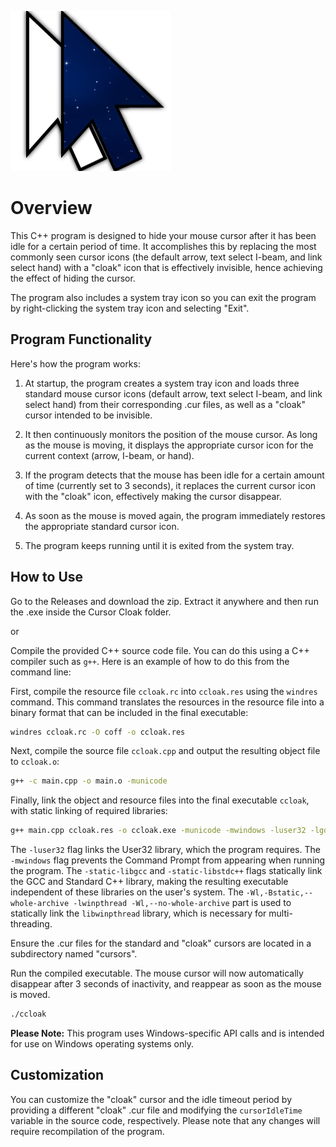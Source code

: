 
![alt text](https://github.com/nickshouse/Cursor-Cloak/blob/main/ccloak.png?raw=true)

# Overview

This C++ program is designed to hide your mouse cursor after it has been idle for a certain period of time. It accomplishes this by replacing the most commonly seen cursor icons (the default arrow, text select I-beam, and link select hand) with a "cloak" icon that is effectively invisible, hence achieving the effect of hiding the cursor.

The program also includes a system tray icon so you can exit the program by right-clicking the system tray icon and selecting "Exit".

## Program Functionality

Here's how the program works:

1. At startup, the program creates a system tray icon and loads three standard mouse cursor icons (default arrow, text select I-beam, and link select hand) from their corresponding .cur files, as well as a "cloak" cursor intended to be invisible.

2. It then continuously monitors the position of the mouse cursor. As long as the mouse is moving, it displays the appropriate cursor icon for the current context (arrow, I-beam, or hand).

3. If the program detects that the mouse has been idle for a certain amount of time (currently set to 3 seconds), it replaces the current cursor icon with the "cloak" icon, effectively making the cursor disappear.

4. As soon as the mouse is moved again, the program immediately restores the appropriate standard cursor icon.

5. The program keeps running until it is exited from the system tray.

## How to Use

Go to the Releases and download the zip. Extract it anywhere and then run the .exe inside the Cursor Cloak folder.

or

Compile the provided C++ source code file. You can do this using a C++ compiler such as `g++`. Here is an example of how to do this from the command line:

First, compile the resource file `ccloak.rc` into `ccloak.res` using the `windres` command. This command translates the resources in the resource file into a binary format that can be included in the final executable:

```sh
windres ccloak.rc -O coff -o ccloak.res
```

Next, compile the source file `ccloak.cpp` and output the resulting object file to `ccloak.o`:

```sh
g++ -c main.cpp -o main.o -municode
```

Finally, link the object and resource files into the final executable `ccloak`, with static linking of required libraries:

```sh
g++ main.cpp ccloak.res -o ccloak.exe -municode -mwindows -luser32 -lgdi32 -lshell32 -lcomctl32
```

The `-luser32` flag links the User32 library, which the program requires. The `-mwindows` flag prevents the Command Prompt from appearing when running the program. The `-static-libgcc` and `-static-libstdc++` flags statically link the GCC and Standard C++ library, making the resulting executable independent of these libraries on the user's system. The `-Wl,-Bstatic,--whole-archive -lwinpthread -Wl,--no-whole-archive` part is used to statically link the `libwinpthread` library, which is necessary for multi-threading.

Ensure the .cur files for the standard and "cloak" cursors are located in a subdirectory named "cursors".

Run the compiled executable. The mouse cursor will now automatically disappear after 3 seconds of inactivity, and reappear as soon as the mouse is moved.

```sh
./ccloak
```

**Please Note:** This program uses Windows-specific API calls and is intended for use on Windows operating systems only.

## Customization

You can customize the "cloak" cursor and the idle timeout period by providing a different "cloak" .cur file and modifying the `cursorIdleTime` variable in the source code, respectively. Please note that any changes will require recompilation of the program.
